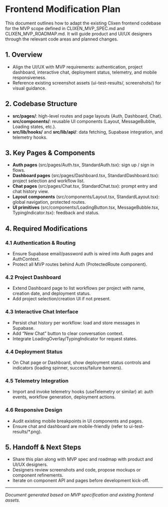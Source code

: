 # Frontend Modification Plan

This document outlines how to adapt the existing Clixen frontend codebase for the MVP scope defined in CLIXEN_MVP_SPEC.md and CLIXEN_MVP_ROADMAP.md. It will guide product and UI/UX designers through the relevant code areas and planned changes.

## 1. Overview
- Align the UI/UX with MVP requirements: authentication, project dashboard, interactive chat, deployment status, telemetry, and mobile responsiveness.
- Reference existing screenshot assets (ui-test-results/, screenshots/) for visual guidance.

## 2. Codebase Structure
- **src/pages/**: high-level routes and page layouts (Auth, Dashboard, Chat).
- **src/components/**: reusable UI components (Layout, MessageBubble, Loading states, etc.).
- **src/lib/hooks/** and **src/lib/api/**: data fetching, Supabase integration, and telemetry hooks.

## 3. Key Pages & Components
- **Auth pages** (src/pages/Auth.tsx, StandardAuth.tsx): sign up / sign in flows.
- **Dashboard pages** (src/pages/Dashboard.tsx, StandardDashboard.tsx): project selection and workflow list.
- **Chat pages** (src/pages/Chat.tsx, StandardChat.tsx): prompt entry and chat history view.
- **Layout components** (src/components/Layout.tsx, StandardLayout.tsx): global navigation, protected routes.
- **UI primitives** (src/components/LoadingButton.tsx, MessageBubble.tsx, TypingIndicator.tsx): feedback and status.

## 4. Required Modifications
### 4.1 Authentication & Routing
- Ensure Supabase email/password auth is wired into Auth pages and AuthContext.
- Protect all MVP routes behind Auth (ProtectedRoute component).

### 4.2 Project Dashboard
- Extend Dashboard page to list workflows per project with name, creation date, and deployment status.
- Add project selection/creation UI if not present.

### 4.3 Interactive Chat Interface
- Persist chat history per workflow: load and store messages in Supabase.
- Add “New Chat” button to clear conversation context.
- Integrate LoadingOverlay/TypingIndicator for request states.

### 4.4 Deployment Status
- On Chat page or Dashboard, show deployment status controls and indicators (loading spinner, success/failure banners).

### 4.5 Telemetry Integration
- Import and invoke telemetry hooks (useTelemetry or similar) at: auth events, workflow generation, deployment actions.

### 4.6 Responsive Design
- Audit existing mobile breakpoints in UI components and pages.
- Ensure chat and dashboard are mobile-friendly (refer to ui-test-results/*.png).

## 5. Handoff & Next Steps
- Share this plan along with MVP spec and roadmap with product and UI/UX designers.
- Designers review screenshots and code, propose mockups or component refinements.
- Iterate on component API and pages before development kick-off.

---
_Document generated based on MVP specification and existing frontend assets._
